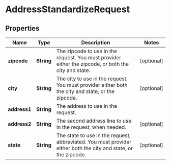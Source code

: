 

# AddressStandardizeRequest


## Properties

Name | Type | Description | Notes
------------ | ------------- | ------------- | -------------
**zipcode** | **String** | The zipcode to use in the request. You must provider either the zipcode, or both the city and state. |  [optional]
**city** | **String** | The city to use in the request. You must provider either both the city and state, or the zipcode. |  [optional]
**address1** | **String** | The address to use in the request. | 
**address2** | **String** | The second address line to use in the request, when needed. |  [optional]
**state** | **String** | The state to use in the request, abbreviated. You must provider either both the city and state, or the zipcode. |  [optional]



